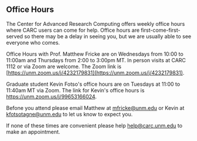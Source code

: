 ## Office Hours

The Center for Advanced Research Computing offers weekly office hours where CARC users can come for help. Office hours are first-come-first-served so there may be a delay in seeing you, but we are usually able to see everyone who comes.

Office Hours with Prof. Matthew Fricke are on Wednesdays from 10:00 to 11:00am and Thursdays from 2:00 to 3:00pm MT. In person visits at CARC 1112 or via Zoom are welcome. The Zoom link is [https://unm.zoom.us/j/4232179831](https://unm.zoom.us/j/4232179831).

Graduate student Kevin Fotso's office hours are on Tuesdays at 11:00 to 11:40am MT via Zoom. The link for Kevin's office hours is https://unm.zoom.us/j/99653166024.

Befone you attend please email Matthew at mfricke@unm.edu or Kevin at kfotsotagne@unm.edu to let us know to expect you.

If none of these times are convenient please help help@carc.unm.edu to make an appointment.
